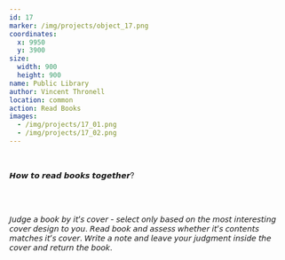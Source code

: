 ```yaml
---
id: 17
marker: /img/projects/object_17.png
coordinates:
  x: 9950
  y: 3900
size:
  width: 900
  height: 900
name: Public Library
author: Vincent Thronell
location: common
action: Read Books
images:
  - /img/projects/17_01.png
  - /img/projects/17_02.png
---
```


<br>

𝙃𝙤𝙬 𝙩𝙤 𝙧𝙚𝙖𝙙 𝙗𝙤𝙤𝙠𝙨 𝙩𝙤𝙜𝙚𝙩𝙝𝙚𝙧?

<br>

<br>

𝘑𝘶𝘥𝘨𝘦 𝘢 𝘣𝘰𝘰𝘬 𝘣𝘺 𝘪𝘵’𝘴 𝘤𝘰𝘷𝘦𝘳 - 𝘴𝘦𝘭𝘦𝘤𝘵 𝘰𝘯𝘭𝘺 𝘣𝘢𝘴𝘦𝘥 𝘰𝘯 𝘵𝘩𝘦 𝘮𝘰𝘴𝘵 𝘪𝘯𝘵𝘦𝘳𝘦𝘴𝘵𝘪𝘯𝘨 𝘤𝘰𝘷𝘦𝘳 𝘥𝘦𝘴𝘪𝘨𝘯 𝘵𝘰 𝘺𝘰𝘶.
𝘙𝘦𝘢𝘥 𝘣𝘰𝘰𝘬 𝘢𝘯𝘥 𝘢𝘴𝘴𝘦𝘴𝘴 𝘸𝘩𝘦𝘵𝘩𝘦𝘳 𝘪𝘵’𝘴 𝘤𝘰𝘯𝘵𝘦𝘯𝘵𝘴 𝘮𝘢𝘵𝘤𝘩𝘦𝘴 𝘪𝘵’𝘴 𝘤𝘰𝘷𝘦𝘳.
𝘞𝘳𝘪𝘵𝘦 𝘢 𝘯𝘰𝘵𝘦 𝘢𝘯𝘥 𝘭𝘦𝘢𝘷𝘦 𝘺𝘰𝘶𝘳 𝘫𝘶𝘥𝘨𝘮𝘦𝘯𝘵 𝘪𝘯𝘴𝘪𝘥𝘦 𝘵𝘩𝘦 𝘤𝘰𝘷𝘦𝘳 𝘢𝘯𝘥 𝘳𝘦𝘵𝘶𝘳𝘯 𝘵𝘩𝘦 𝘣𝘰𝘰𝘬.

<br>

<br>

